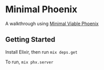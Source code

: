 # Minimal Phoenix

A walkthrough using [Minimal Viable Phoenix](http://www.petecorey.com/blog/2019/05/20/minimum-viable-phoenix/)


## Getting Started

Install Elixir, then run `mix deps.get`

To run, `mix phx.server`